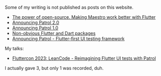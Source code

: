 Some of my writing is not published as posts on this website.

- [The power of open-source. Making Maestro work better with Flutter](https://blog.mobile.dev/the-power-of-open-source-making-maestro-work-better-with-flutter-d92b386f9a33)
- [Announcing Patrol 2.0](https://leancode.co/blog/patrol-2-0-improved-flutter-ui-testing)
- [Announcing Patrol 1.0](https://leancode.co/blog/patrol-1-0-powerful-flutter-ui-testing-framework)
- [Non-obvious Flutter and Dart packages](https://leancode.co/blog/non-obvious-flutter-and-dart-packages)
- [Announcing Patrol - Flutter-first UI testing framework](https://medium.com/flutter-community/announcing-patrol-flutter-first-ui-testing-framework-a638601f1e16)

My talks:

- [Fluttercon 2023: LeanCode - Reimagining Flutter UI tests with Patrol](https://youtu.be/WJKcZ5ob718)

I actually gave 3, but only 1 was recorded, duh.
